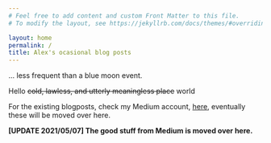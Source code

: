 ```yaml
---
# Feel free to add content and custom Front Matter to this file.
# To modify the layout, see https://jekyllrb.com/docs/themes/#overriding-theme-defaults

layout: home
permalink: /
title: Alex's ocasional blog posts
---
```




... less frequent than a blue moon event.

Hello <del>cold, lawless, and utterly meaningless place</del> world

For the existing blogposts, check my Medium account, <a href="https://medium.com/@alexburlacu1996">here</a>, eventually these will be moved over here.

**\[UPDATE 2021/05/07\] The good stuff from Medium is moved over here.**

<!-- https://www.aleksandrhovhannisyan.com/blog/getting-started-with-jekyll-and-github-pages/#2-setting-up-your-first-jekyll-site -->
<!-- https://docs.github.com/en/github/working-with-github-pages/adding-content-to-your-github-pages-site-using-jekyll -->